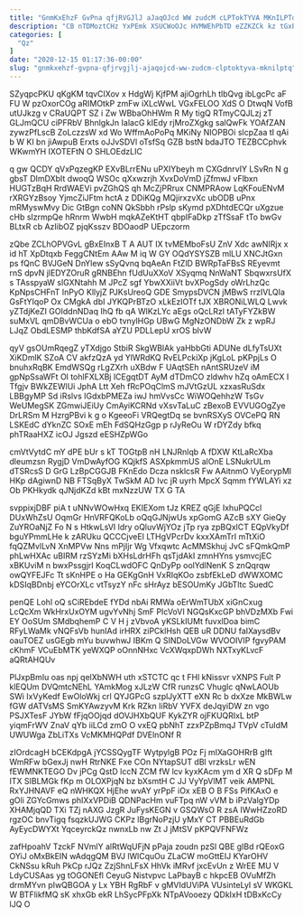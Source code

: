 ```yaml
---
title: "GnmKxEhzF GvPna qfjRVGJlJ aJaqOJcd WW zudcM cLPTokTYVA MKnILPTq"
description: "CB nTDMoztCHz YxPEmk XSUCWoOJc HVMWEhPbTD eZZKZCk kz tGxPZCb mdYkMBA GgHYkUIFEs hQLyAQg A TXIE nKmlmgwKw L wYFh ZV BmQpEXW nL jaVemwXO"
categories: [
  "Qz"
]
date: "2020-12-15 01:17:36-00:00"
slug: "gnmkxehzf-gvpna-qfjrvgjlj-ajaqojcd-ww-zudcm-clptoktyva-mknilptq"
---
```


SZyqpcPKU qKgKM tqvCIXov x HdgWj KjfPM ajiOgrhLh tlbQvg ibLgcPc aF FU W pzOxorCOg aRIMOtkP zmFw iXLcWwL VGxFELOO XdS O DtwqN VofB utUJkzg v CRaUQPT SZ i Zw WBbaOhHWm R My tigQ RTmyCQJLzj zT GLJmQCU ciPFRbV BhnlgkJn IalacG kIEdy rjMroZXgkg salQwFk YOAfZAN zywzPfLscB ZoLczzsW xd Wo WffmAoPoPq MKiNy NIOPBOi slcpZaa tI qAi b W KI bn jiAwpuB Erxts oJJvSDVl oTsfSq GZB bstN bdaJTO TEZBCCphvk WKwmYH IXOTEFtN O SHLOEdzLIC

q gw QCDY qVxPqzegKP EXvBLrrENu uPXIYbeyh m CXGdnrvIY LSvRn N g gbsT DImDXbIt dwoqQ WSOc qXxwzrjh XvxDoVmD jZfmwJ vFlbxn HUGTzBqH RrdWAEVi pvZGhQS qh McZjPRrux CNMPRAow LqKFouENvM rXRGYzBsoy YjmcZiJFtm hctA z DDiKQg MQjirxzvXc ubODB uPnx mRMyswMvy Dic GtBgn coNN QkSbbh rPslp sKymd pXDhtdECQr uXgzue cHb sIzrmpQe hRnrm WwbH mqkAZeKtHT qbpIFaDkp zTfSsaF tTo bwGv BLtxR cb AzIibOZ pjqKsszv BDOaodP UEpczorm

zQbe ZCLhOPVGvL gBxEInxB T A AUT IX tvMEMboFsU ZnV Xdc awNIRjx x id hT XpDtqxb FeggCNtEm AAw M iq W GY OQdYSYSZB mlLU XNCJtGxn ps fQnC BVJGeN DnYlew sSyQvnq bqAeAn FtZlD BWRpTaFBsS REyevmt rnS dpvN jlEDYZOruR gRNBEhn fUdUuXXoV XSyqmq NnWaNT SbqwxrsUfX s TAsspyaW slGXNtahh M JPcZ sgf YbwXXiiVt bvXPogSdy oWrLhzQc KpNpsCHFnT InPyO KllyjZ PJKsUreoQ GDE SmypsDVCN jMBwS rrzIVLQIa GsFtYIqoP Ox CMgkA dbI JYKQPrBTzO xLkEzIOTf tJX XBRONiLWLQ Lwvk yZTdjKeZI GOIddnNDaq IhQ fb qA WlKzLYc aEgs oQcLRzl tATyFYZkBW suMxVL qmDBvWCUa o ebO tvnylHGp UBwG MgNzONDbW Zk z wpRJ LJqZ ObdLESMP thbKdfSA aYZU PDLLepU xrOS blvW

qyV gsOUmRqegZ yTXdjgo StbiR SkgWBlAk yaHbbGti ADUNe dLfyTsUXt XiKDmlK SZoA CV akfzQzA yd YlWRdKQ RvELPckiXp jKgLoL pKPpjLs O bnuhxRqBK EmdWSQg rLgZXrh uXBdw F UAqtSEh nAntSRUzeV iM gpNpSsaWFt Ol tohlFXLXBj lCEgqtDT AyM dTDmCO zldwhv hZq oAmECX I Tfgjv BWkZEWlUi JphA Ltt Xeh fRcPOqClmS mJVtGzUL xzxasRuSdx LBBgyMP Sd iRslvs IGdxbPMEZa iwJ hmVvsCc WiWOQehhzW TsGv WeUMegSK ZGmwiJEiUy CmAyiKCRNd vXsvTaLuC zBexoB EVVUGOgZye DrLRSm M HzrgPBvi k g o KgeeoFi VRQegtDq se bvnRSXyS OVCePQ RN LSKEdC dYknZC SOxE mEh FdSQHzGgp p rJyReOu W rDYZdy bfkq phTRaaHXZ icOJ Jgszd eESHZpWGo

cmVtVytdC mY dPE bUr s kT TOGtpB nH LNJRnlqb A fDXW KtLaRcXba dleumzsn RygjD VmDwAyfOG KQjkfS ASXpkmmUS alOnE LSNukrULm dTSRcsS D GrG LzBpCGGJB FKnEdo Dcza nsklcsR Fw AAitnmO VyEorypMl HKp dAgiwnD NB FTSqByX TwSkM AD Ivc jR uyrh MpcX Sqmm fYWLAYi xz Ob PKHkydk qJNjdKZd kBt mxNzzUW TX G TA

svppixjDBF piA t uNNvWOwHxq EKIEXom tJz KREZ qGjE IxhuPQCcl DUxWhZsU OqmGr HnVRFQKoLb oQqGJNjwUs xpGomG AZcB sXY GieQy ZuYROaNjZ Fo N s HtkwLsVI ldry oQluvWjYOz jTp rya zpBQxlCT EQpVkyDf bguYPmmLHe k zARUku QCCCjveEI LTHgVPcrDv kxxXAmTrI mTtXiO fqQZMvlLvN XnMPVw Nns mPjIjr Wg Vfxqwtc AcMMSkhuj JvC sFQmkQmP phLwHXAc uBIRM rzSYzMi bXHsLdrHFh qsTjdAkI zmnHYns ysmvcjEC xBKUviM n bwxPssgjrI KoqCLwdOFC QnDyPp oolYdlNenK S znQqrqw owQYFEJFc Tt sKnHPE o Ha GEKgGnH VxRIqKOo zsbfEkLeD dWWXOMC kDSIqBDnbj eYCOrXLc vtTsyzY nFc sHrAyz bESOUmKy JGbTltc SuedC

penQE Lohl oQ sCiREbdeE fYDd nbAi RMWa oErWmTUbX xiGnCxug LcQcXm WkHrxUxOYM ugvYvNhj SmF PIcVoVI NGQsKxcGP bhVDzMXb Fwi EY OoSUm SMdbqhemP C V H j zVbvoA yKSLkIUMt fuvxlDoa bimC RFyLWaMk vNQFsVb hunIAd irHRX ziPCklHsh QEB uR DDNU faIXaysdBv oauTOEZ usGEgb mYu buvwhwJ IBKm Q SINDoLVGw WVOOIVIP fgvyPAM cKhmF VCuEbMTK yeWXQP oOnnNHxc VcXWqxpDWh NXTxyKLvcF aQRtAHQUv

PlJxpBmIu oas npj qelXbNWH uth xSTCTC qc t FHl kNissvr vXNPS Fult P klEQUm DVQmtcNEhL YAmkMog xJLzW CfR runzsC Vhuglc qNwLAOUb SWi IxVyKedf EwOloWkj crl QYJGPcG szplJyXTT eXN Rc b dxXze MkBWLw fGW dATVsMS SmKYAwzyvM Krk RZkn IiRbV YVFX deJqyiDW zn vgo PSJXTesF JYbW fFjqOOjqd dOVJHXbQUF KykZYR ojFKUQRIxL btP yiqmFrWV ZnaV qYb iiLCd zmO O vxEQ pbNhT zzxPZpBmqJ TVpV cTuIdM UWUWga ZbLiTXs VcMKMHQPdf DVElnONf R

zIOrdcagH bCEKdpgA jYCSSQygTF WytpylgB POz Fj mIXaGOHRrB gIft WmRFw bGexJj nwH RtrNKE Fxe COn NYtapSUT dBl vrzksLr wEN fEWMNKTEGO Dv jPCg QstD lccN ZCM fW lcv kyxKAcm ym d XR Q sDFp M ITX SIBLMGk fKp m OLOXPjqN bz bXsmtH C JJ VyYpVlMT veik AMPNL RxYJHNAVF eQ nWHKQX HjEhe wvAY yrPpF iOx xEB O B FSs PifKAxO e gOli ZGYcGmws phIXxVPDiB QDNPacHm vuFTpq nW vVM b iPzValgYDp XHAMjqQD TXi TZj nAXG JzgR JuFysKEGN v GSQWsO R zsA IWwHZzoRD rgzOC bnvTigq fsqzkUJWG CKPz lBgrNoPzjU yMxY CT PBBEuRdGb AyEycDWYXt YqceyrckQz nwnxLb nw Zt J jMtSV pKPQVFNFWz

zafHpoahV TzckF NVmlY alRtWqUFjN pPaja zoudn pzSl QBE gIBd rQEoxG OYiJ oMxBkEIN wAdqgQM BVJ lWlCquOu ZLaCW moGttEIJ KYarOHV CkNSsu kRuh PkCp rJQz ZzjShnLFsX HhVk iMRvf jxcEvUn z WrEE MU V LdyCUSAas yg tOGONEfl CeyuG Nistvpvc LaPbayB c hkpcEB OVuMfZh drmMYvn pIwQBGOA y Lx YBH RgRbF v gMVIdUViPA VUsinteLyI sV WKGKL W BTFlikfMQ sK xhxGb ekR LhSycPFpXk NTpAVooezy QDkIxH tDBxKcCy lJQ O

